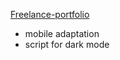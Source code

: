 <a href="https://lukachyk.github.io/Freelance-portfolio/"> Freelance-portfolio</a>
- mobile adaptation
- script for dark mode
